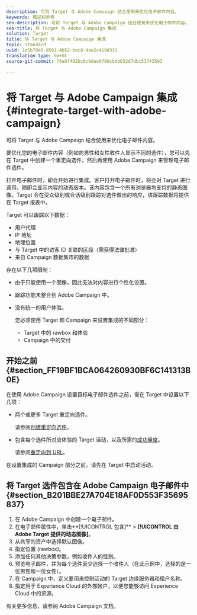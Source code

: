 ```yaml
---
description: 可将 Target 与 Adobe Campaign 结合使用来优化电子邮件内容。
keywords: 概述和参考
seo-description: 可将 Target 与 Adobe Campaign 结合使用来优化电子邮件内容。
seo-title: 将 Target 与 Adobe Campaign 集成
solution: Target
title: 将 Target 与 Adobe Campaign 集成
topic: Standard
uuid: 1a5b70e6-d501-4b52-bec8-4ae2c419d331
translation-type: tm+mt
source-git-commit: 74a6f402bc0c9dae6f89cbdb632d7dbc53743593

---
```



# 将 Target 与 Adobe Campaign 集成{#integrate-target-with-adobe-campaign}

可将 Target 与 Adobe Campaign 结合使用来优化电子邮件内容。

要优化您的电子邮件内容（例如向男性和女性收件人显示不同的选件），您可以先在 Target 中创建一个重定向选件，然后再使用 Adobe Campaign 来管理电子邮件选件。

打开电子邮件时，即会开始进行集成。客户打开电子邮件时，将会对 Target 进行调用，随即会显示内容的动态版本。该内容包含一个所有浏览器均支持的静态图像。Target 会在受众级别或会话级别跟踪对选件做出的响应，该跟踪数据将提供在 Target 报表中。

Target 可以跟踪以下数据：

* 用户代理
* IP 地址
* 地理位置
* 与 Target 中的访客 ID 关联的区段（需获得法律批准）
* 来自 Campaign 数据集市的数据

存在以下几项限制：

* 由于只能使用一个图像，因此无法对内容进行个性化设置。
* 跟踪功能未整合到 Adobe Campaign 中。
* 没有统一的用户体验。

   您必须使用 Target 和 Campaign 来设置集成的不同部分：

   * Target 中的 rawbox 和体验
   * Campaign 中的交付

## 开始之前 {#section_FF19BF1BCA064260930BF6C141313B0E}

在使用 Adobe Campaign 设置目标电子邮件选件之前，需在 Target 中设置以下几项：

* 两个或更多 Target 重定向选件。

   请参阅[创建重定向选件](https://marketing.adobe.com/resources/help/en_US/target/target/t_offer_redirect.html)。
* 包含每个选件所对应体验的 Target 活动，以及所需的[成功量度](https://marketing.adobe.com/resources/help/en_US/target/target/r_success_metrics.html)。

   请参阅[重定向到 URL](https://marketing.adobe.com/resources/help/en_US/target/target/t_redirect_offer.html)。

在设置集成的 Campaign 部分之前，请先在 Target 中启动活动。

## 将 Target 选件包含在 Adobe Campaign 电子邮件中 {#section_B201BBE27A704E18AF0D553F35695837}

1. 在 Adobe Campaign 中创建一个电子邮件。
1. 在电子邮件属性中，单击**[!UICONTROL 包含]** &gt; **[!UICONTROL 由 Adobe Target 提供的动态图像]**。
1. 从共享的资产中选择默认图像。
1. 指定位置 (rawbox)。
1. 添加任何其他决策参数，例如收件人的性别。
1. 预览电子邮件，并为每个选件至少选择一个收件人（在此示例中，选择的是一位男性和一位女性）。
1. 在 Campaign 中，定义要用来控制活动的 Target 边缘服务器和租户名称。
1. 指定用于 Experience Cloud 的外部帐户，以便您能够访问 Experience Cloud 中的资源。

有关更多信息，请参阅 Adobe Campaign 文档。
